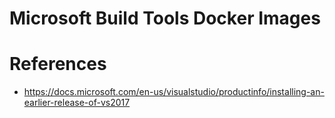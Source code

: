 # Microsoft Build Tools Docker Images



# References

* https://docs.microsoft.com/en-us/visualstudio/productinfo/installing-an-earlier-release-of-vs2017